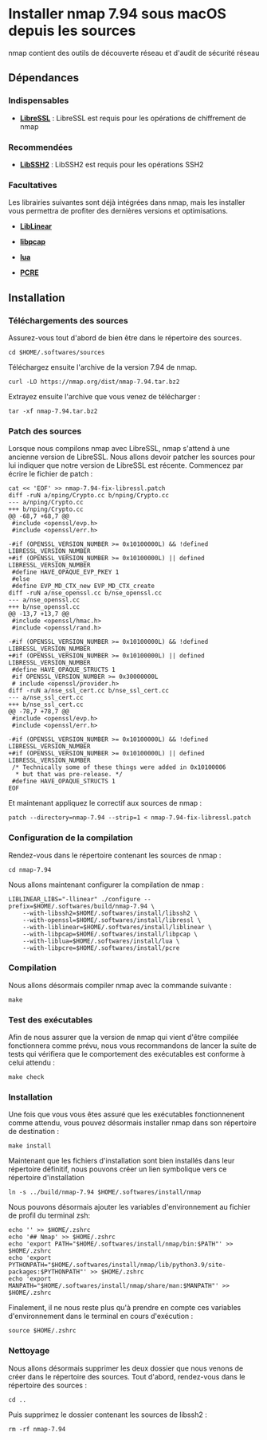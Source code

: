 # Installer nmap 7.94 sous macOS depuis les sources

nmap contient des outils de découverte réseau et d'audit de sécurité réseau

## Dépendances

### Indispensables

* [**LibreSSL**](libressl-3.8.2.md) : LibreSSL est requis pour les opérations de
chiffrement de nmap

### Recommendées

* [**LibSSH2**](libssh2-1.11.0.md) : LibSSH2 est requis pour les opérations SSH2

### Facultatives

Les librairies suivantes sont déjà intégrées dans nmap, mais les installer vous
permettra de profiter des dernières versions et optimisations.

* [**LibLinear**](liblinear-2.47.md)

* [**libpcap**](libpcap-1.10.4.md)

* [**lua**](lua-5.4.6.md)

* [**PCRE**](pcre-8.45.md)

## Installation

### Téléchargements des sources

Assurez-vous tout d'abord de bien être dans le répertoire des sources.

```
cd $HOME/.softwares/sources
```

Téléchargez ensuite l'archive de la version 7.94 de nmap.

```
curl -LO https://nmap.org/dist/nmap-7.94.tar.bz2
```

Extrayez ensuite l'archive que vous venez de télécharger :

```
tar -xf nmap-7.94.tar.bz2
```

### Patch des sources

Lorsque nous compilons nmap avec LibreSSL, nmap s'attend à une ancienne version
de LibreSSL. Nous allons devoir patcher les sources pour lui indiquer que notre
version de LibreSSL est récente. Commencez par écrire le fichier de patch :

```
cat << 'EOF' >> nmap-7.94-fix-libressl.patch
diff -ruN a/nping/Crypto.cc b/nping/Crypto.cc
--- a/nping/Crypto.cc
+++ b/nping/Crypto.cc
@@ -68,7 +68,7 @@
 #include <openssl/evp.h>
 #include <openssl/err.h>
 
-#if (OPENSSL_VERSION_NUMBER >= 0x10100000L) && !defined LIBRESSL_VERSION_NUMBER
+#if (OPENSSL_VERSION_NUMBER >= 0x10100000L) || defined LIBRESSL_VERSION_NUMBER
 #define HAVE_OPAQUE_EVP_PKEY 1
 #else
 #define EVP_MD_CTX_new EVP_MD_CTX_create
diff -ruN a/nse_openssl.cc b/nse_openssl.cc
--- a/nse_openssl.cc
+++ b/nse_openssl.cc
@@ -13,7 +13,7 @@
 #include <openssl/hmac.h>
 #include <openssl/rand.h>
 
-#if (OPENSSL_VERSION_NUMBER >= 0x10100000L) && !defined LIBRESSL_VERSION_NUMBER
+#if (OPENSSL_VERSION_NUMBER >= 0x10100000L) || defined LIBRESSL_VERSION_NUMBER
 #define HAVE_OPAQUE_STRUCTS 1
 #if OPENSSL_VERSION_NUMBER >= 0x30000000L
 # include <openssl/provider.h>
diff -ruN a/nse_ssl_cert.cc b/nse_ssl_cert.cc
--- a/nse_ssl_cert.cc
+++ b/nse_ssl_cert.cc
@@ -78,7 +78,7 @@
 #include <openssl/evp.h>
 #include <openssl/err.h>
 
-#if (OPENSSL_VERSION_NUMBER >= 0x10100000L) && !defined LIBRESSL_VERSION_NUMBER
+#if (OPENSSL_VERSION_NUMBER >= 0x10100000L) || defined LIBRESSL_VERSION_NUMBER
 /* Technically some of these things were added in 0x10100006
  * but that was pre-release. */
 #define HAVE_OPAQUE_STRUCTS 1
EOF
```

Et maintenant appliquez le correctif aux sources de nmap :

```
patch --directory=nmap-7.94 --strip=1 < nmap-7.94-fix-libressl.patch
```

### Configuration de la compilation

Rendez-vous dans le répertoire contenant les sources de nmap :

```
cd nmap-7.94
```

Nous allons maintenant configurer la compilation de nmap :

```
LIBLINEAR_LIBS="-llinear" ./configure --prefix=$HOME/.softwares/build/nmap-7.94 \
    --with-libssh2=$HOME/.softwares/install/libssh2 \
    --with-openssl=$HOME/.softwares/install/libressl \
    --with-liblinear=$HOME/.softwares/install/liblinear \
    --with-libpcap=$HOME/.softwares/install/libpcap \
    --with-liblua=$HOME/.softwares/install/lua \
    --with-libpcre=$HOME/.softwares/install/pcre
```

### Compilation

Nous allons désormais compiler nmap avec la commande suivante :

```
make
```

### Test des exécutables

Afin de nous assurer que la version de nmap qui vient d'être compilée
fonctionnera comme prévu, nous vous recommandons de lancer la suite de tests qui
vérifiera que le comportement des exécutables est conforme à celui attendu :

```
make check
```

### Installation

Une fois que vous vous êtes assuré que les exécutables fonctionnenent comme
attendu, vous pouvez désormais installer nmap dans son répertoire de
destination :

```
make install
```

Maintenant que les fichiers d'installation sont bien installés dans leur
répertoire définitif, nous pouvons créer un lien symbolique vers ce répertoire
d'installation

```
ln -s ../build/nmap-7.94 $HOME/.softwares/install/nmap
```

Nous pouvons désormais ajouter les variables d'environnement au fichier de
profil du terminal zsh:

```
echo '' >> $HOME/.zshrc
echo '## Nmap' >> $HOME/.zshrc
echo 'export PATH="$HOME/.softwares/install/nmap/bin:$PATH"' >> $HOME/.zshrc
echo 'export PYTHONPATH="$HOME/.softwares/install/nmap/lib/python3.9/site-packages:$PYTHONPATH"' >> $HOME/.zshrc
echo 'export MANPATH="$HOME/.softwares/install/nmap/share/man:$MANPATH"' >> $HOME/.zshrc
```

Finalement, il ne nous reste plus qu'à prendre en compte ces variables
d'environnement dans le terminal en cours d'exécution :

```
source $HOME/.zshrc
```

### Nettoyage

Nous allons désormais supprimer les deux dossier que nous venons de créer dans
le répertoire des sources. Tout d'abord, rendez-vous dans le répertoire des
sources :

```
cd ..
```

Puis supprimez le dossier contenant les sources de libssh2 :

```
rm -rf nmap-7.94
```